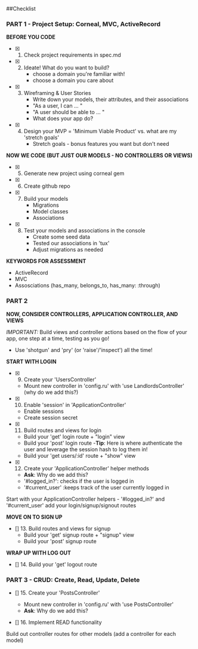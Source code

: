 ##Checklist

### PART 1 - Project Setup: Corneal, MVC, ActiveRecord

**BEFORE YOU CODE**
- [x] 1. Check project requirements in spec.md
- [x] 2. Ideate! What do you want to build?
     - choose a domain you're familiar with!
     - choose a domain you care about
- [x] 3. Wireframing & User Stories
     - Write down your models, their attributes, and their associations
     - "As a user, I can ... "
     - "A user should be able to ... "
     - What does your app do?
- [x] 4. Design your MVP = 'Minimum Viable Product' vs. what are my 'stretch goals'
     - Stretch goals - bonus features you want but don't need

**NOW WE CODE (BUT JUST OUR MODELS - NO CONTROLLERS OR VIEWS)**

- [x] 5. Generate new project using corneal gem
- [x] 6. Create github repo
- [x] 7. Build your models
     - Migrations
     - Model classes
     - Associations
- [x] 8. Test your models and associations in the console
     - Create some seed data
     - Tested our associations in 'tux'
     - Adjust migrations as needed

**KEYWORDS FOR ASSESSMENT**
- ActiveRecord
- MVC
- Assosciations (has_many, belongs_to, has_many: :through)


### PART 2

**NOW, CONSIDER CONTROLLERS, APPLICATION CONTROLLER, AND VIEWS**

*IMPORTANT:* Build views and controller actions based on the flow of your app, one step at a time, testing as you go!

- Use 'shotgun' and 'pry' (or 'raise'/'inspect') all the time!

**START WITH LOGIN**

- [x] 9. Create your 'UsersController'
   - Mount new controller in 'config.ru' with 'use LandlordsController' (why do we add this?) 

- [x] 10. Enable 'session' in 'ApplicationController'
   - Enable sessions
   - Create session secret



- [x] 11. Build routes and views for login
    - Build your 'get' login route + "login" view
    - Build your 'post' login route
         -**Tip**: Here is where authenticate the user and leverage the session hash to log them in!
    - Build your 'get users/:id' route + "show" view

- [x] 12. Create your 'ApplicationController' helper methods
   - **Ask**: Why do we add this?
   - '#logged_in?': checks if the user is logged in
   - '#current_user' :keeps track of the user currently logged in

 Start with your ApplicationController helpers - '#logged_in?' and '#current_user'
add your login/signup/signout routes 

**MOVE ON TO SIGN UP**
- [] 13. Build routes and views for signup
    - Build your 'get' signup route + "signup" view
    - Build your 'post' signup route

**WRAP UP WITH LOG OUT**
- [] 14. Build your 'get' logout route

### PART 3 - CRUD: Create, Read, Update, Delete

- [] 15. Create your 'PostsController'
  - Mount new controller in 'config.ru' with 'use PostsController'
  - **Ask**: Why do we add this?

- [] 16. Implement READ functionality


   
Build out controller routes for other models (add a controller for each model)
